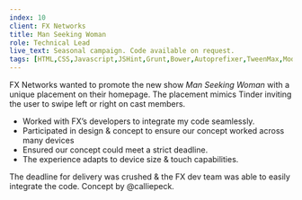 ```yaml
---
index: 10
client: FX Networks
title: Man Seeking Woman
role: Technical Lead
live_text: Seasonal campaign. Code available on request.
tags: [HTML,CSS,Javascript,JSHint,Grunt,Bower,Autoprefixer,TweenMax,Modernizr,HammerJS,Git,Jira]
---
```

FX Networks wanted to promote the new show *Man Seeking Woman* with a unique placement on their homepage. The placement mimics Tinder inviting the user to swipe left or right on cast members.

* Worked with FX’s developers to integrate my code seamlessly.
* Participated in design & concept to ensure our concept worked across many devices
* Ensured our concept could meet a strict deadline.
* The experience adapts to device size & touch capabilities.

The deadline for delivery was crushed & the FX dev team was able to easily integrate the code. Concept by @calliepeck.







